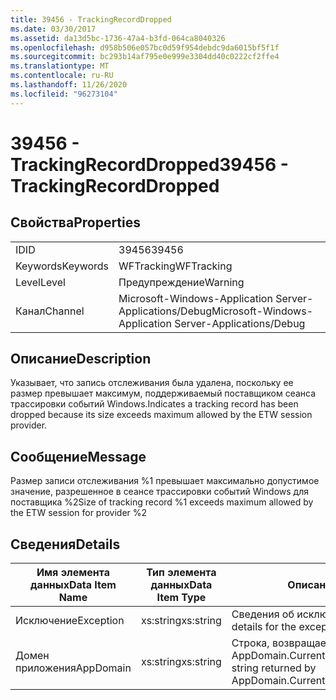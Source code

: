 ```yaml
---
title: 39456 - TrackingRecordDropped
ms.date: 03/30/2017
ms.assetid: da13d5bc-1736-47a4-b3fd-064ca8040326
ms.openlocfilehash: d958b506e057bc0d59f954debdc9da6015bf5f1f
ms.sourcegitcommit: bc293b14af795e0e999e3304dd40c0222cf2ffe4
ms.translationtype: MT
ms.contentlocale: ru-RU
ms.lasthandoff: 11/26/2020
ms.locfileid: "96273104"
---
```

# <a name="39456---trackingrecorddropped"></a><span data-ttu-id="0c44e-102">39456 - TrackingRecordDropped</span><span class="sxs-lookup"><span data-stu-id="0c44e-102">39456 - TrackingRecordDropped</span></span>

## <a name="properties"></a><span data-ttu-id="0c44e-103">Свойства</span><span class="sxs-lookup"><span data-stu-id="0c44e-103">Properties</span></span>  
  
|||  
|-|-|  
|<span data-ttu-id="0c44e-104">ID</span><span class="sxs-lookup"><span data-stu-id="0c44e-104">ID</span></span>|<span data-ttu-id="0c44e-105">39456</span><span class="sxs-lookup"><span data-stu-id="0c44e-105">39456</span></span>|  
|<span data-ttu-id="0c44e-106">Keywords</span><span class="sxs-lookup"><span data-stu-id="0c44e-106">Keywords</span></span>|<span data-ttu-id="0c44e-107">WFTracking</span><span class="sxs-lookup"><span data-stu-id="0c44e-107">WFTracking</span></span>|  
|<span data-ttu-id="0c44e-108">Level</span><span class="sxs-lookup"><span data-stu-id="0c44e-108">Level</span></span>|<span data-ttu-id="0c44e-109">Предупреждение</span><span class="sxs-lookup"><span data-stu-id="0c44e-109">Warning</span></span>|  
|<span data-ttu-id="0c44e-110">Канал</span><span class="sxs-lookup"><span data-stu-id="0c44e-110">Channel</span></span>|<span data-ttu-id="0c44e-111">Microsoft-Windows-Application Server-Applications/Debug</span><span class="sxs-lookup"><span data-stu-id="0c44e-111">Microsoft-Windows-Application Server-Applications/Debug</span></span>|  
  
## <a name="description"></a><span data-ttu-id="0c44e-112">Описание</span><span class="sxs-lookup"><span data-stu-id="0c44e-112">Description</span></span>  

 <span data-ttu-id="0c44e-113">Указывает, что запись отслеживания была удалена, поскольку ее размер превышает максимум, поддерживаемый поставщиком сеанса трассировки событий Windows.</span><span class="sxs-lookup"><span data-stu-id="0c44e-113">Indicates a tracking record has been dropped because its size exceeds maximum allowed by the ETW session provider.</span></span>  
  
## <a name="message"></a><span data-ttu-id="0c44e-114">Сообщение</span><span class="sxs-lookup"><span data-stu-id="0c44e-114">Message</span></span>  

 <span data-ttu-id="0c44e-115">Размер записи отслеживания %1 превышает максимально допустимое значение, разрешенное в сеансе трассировки событий Windows для поставщика %2</span><span class="sxs-lookup"><span data-stu-id="0c44e-115">Size of tracking record %1 exceeds maximum allowed by the ETW session for provider %2</span></span>  
  
## <a name="details"></a><span data-ttu-id="0c44e-116">Сведения</span><span class="sxs-lookup"><span data-stu-id="0c44e-116">Details</span></span>  
  
|<span data-ttu-id="0c44e-117">Имя элемента данных</span><span class="sxs-lookup"><span data-stu-id="0c44e-117">Data Item Name</span></span>|<span data-ttu-id="0c44e-118">Тип элемента данных</span><span class="sxs-lookup"><span data-stu-id="0c44e-118">Data Item Type</span></span>|<span data-ttu-id="0c44e-119">Описание</span><span class="sxs-lookup"><span data-stu-id="0c44e-119">Description</span></span>|  
|--------------------|--------------------|-----------------|  
|<span data-ttu-id="0c44e-120">Исключение</span><span class="sxs-lookup"><span data-stu-id="0c44e-120">Exception</span></span>|<span data-ttu-id="0c44e-121">xs:string</span><span class="sxs-lookup"><span data-stu-id="0c44e-121">xs:string</span></span>|<span data-ttu-id="0c44e-122">Сведения об исключении</span><span class="sxs-lookup"><span data-stu-id="0c44e-122">The exception details for the exception</span></span>|  
|<span data-ttu-id="0c44e-123">Домен приложения</span><span class="sxs-lookup"><span data-stu-id="0c44e-123">AppDomain</span></span>|<span data-ttu-id="0c44e-124">xs:string</span><span class="sxs-lookup"><span data-stu-id="0c44e-124">xs:string</span></span>|<span data-ttu-id="0c44e-125">Строка, возвращаемая AppDomain.CurrentDomain.FriendlyName.</span><span class="sxs-lookup"><span data-stu-id="0c44e-125">The string returned by AppDomain.CurrentDomain.FriendlyName.</span></span>|
